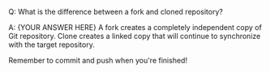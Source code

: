 Q: What is the difference between a fork and cloned repository?

A: {YOUR ANSWER HERE} A fork creates a completely independent copy of Git repository. Clone creates a linked copy that will continue to synchronize with the target repository.


Remember to commit and push when you're finished!
